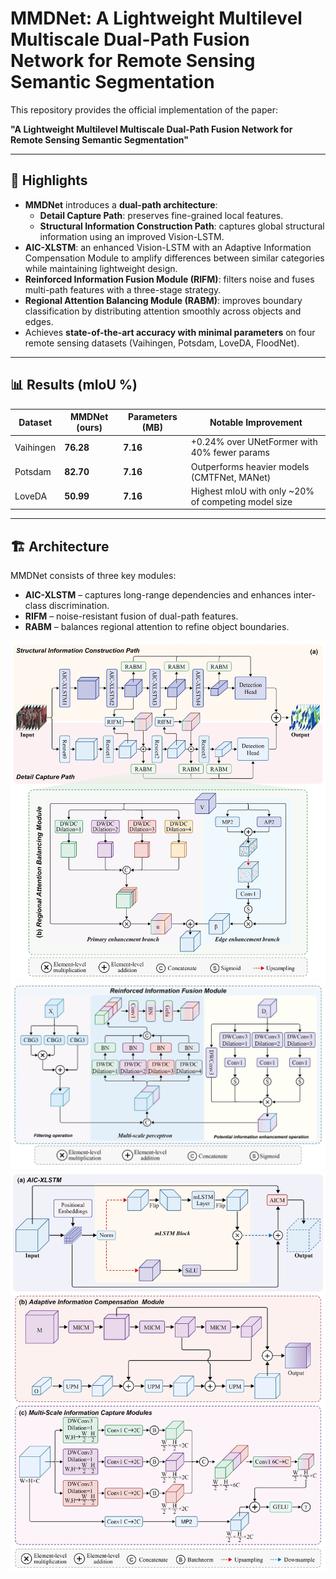 # MMDNet: A Lightweight Multilevel Multiscale Dual-Path Fusion Network for Remote Sensing Semantic Segmentation  

This repository provides the official implementation of the paper:  

**"A Lightweight Multilevel Multiscale Dual-Path Fusion Network for Remote Sensing Semantic Segmentation"**  

---

## 🌟 Highlights
- **MMDNet** introduces a **dual-path architecture**:
  - **Detail Capture Path**: preserves fine-grained local features.  
  - **Structural Information Construction Path**: captures global structural information using an improved Vision-LSTM.  
- **AIC-XLSTM**: an enhanced Vision-LSTM with an Adaptive Information Compensation Module to amplify differences between similar categories while maintaining lightweight design.  
- **Reinforced Information Fusion Module (RIFM)**: filters noise and fuses multi-path features with a three-stage strategy.  
- **Regional Attention Balancing Module (RABM)**: improves boundary classification by distributing attention smoothly across objects and edges.  
- Achieves **state-of-the-art accuracy with minimal parameters** on four remote sensing datasets (Vaihingen, Potsdam, LoveDA, FloodNet).  

---

## 📊 Results (mIoU %)

| Dataset   | MMDNet (ours) | Parameters (MB) | Notable Improvement |
|-----------|---------------|-----------------|----------------------|
| Vaihingen | **76.28**     | **7.16**        | +0.24% over UNetFormer with 40% fewer params |
| Potsdam   | **82.70**     | **7.16**        | Outperforms heavier models (CMTFNet, MANet) |
| LoveDA    | **50.99**     | **7.16**        | Highest mIoU with only ~20% of competing model size |

---

## 🏗️ Architecture
MMDNet consists of three key modules:  
- **AIC-XLSTM** – captures long-range dependencies and enhances inter-class discrimination.  
- **RIFM** – noise-resistant fusion of dual-path features.  
- **RABM** – balances regional attention to refine object boundaries.  

![Architecture and RABM](models/model1.jpg)  <!-- Replace with your figure path -->
![RIFM](models/model2.jpg)  <!-- Replace with your figure path -->
![AIC-XLSTM](models/model3.jpg)  <!-- Replace with your figure path -->

